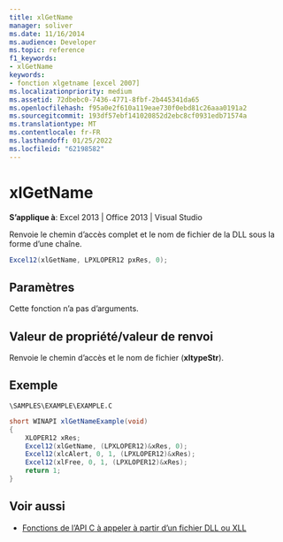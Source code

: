 ```yaml
---
title: xlGetName
manager: soliver
ms.date: 11/16/2014
ms.audience: Developer
ms.topic: reference
f1_keywords:
- xlGetName
keywords:
- fonction xlgetname [excel 2007]
ms.localizationpriority: medium
ms.assetid: 72dbebc0-7436-4771-8fbf-2b445341da65
ms.openlocfilehash: f95a0e2f610a119eae730f0ebd81c26aaa0191a2
ms.sourcegitcommit: 193df57ebf141020852d2ebc8cf0931edb71574a
ms.translationtype: MT
ms.contentlocale: fr-FR
ms.lasthandoff: 01/25/2022
ms.locfileid: "62198582"
---
```

# <a name="xlgetname"></a>xlGetName

**S’applique à**: Excel 2013 | Office 2013 | Visual Studio 
  
Renvoie le chemin d’accès complet et le nom de fichier de la DLL sous la forme d’une chaîne.
  
```cs
Excel12(xlGetName, LPXLOPER12 pxRes, 0);
```

## <a name="parameters"></a>Paramètres

Cette fonction n’a pas d’arguments.
  
## <a name="property-valuereturn-value"></a>Valeur de propriété/valeur de renvoi

Renvoie le chemin d’accès et le nom de fichier (**xltypeStr**). 
  
## <a name="example"></a>Exemple

`\SAMPLES\EXAMPLE\EXAMPLE.C`
  
```cs
short WINAPI xlGetNameExample(void)
{
    XLOPER12 xRes;
    Excel12(xlGetName, (LPXLOPER12)&xRes, 0);
    Excel12(xlcAlert, 0, 1, (LPXLOPER12)&xRes);
    Excel12(xlFree, 0, 1, (LPXLOPER12)&xRes);
    return 1;
}
```

## <a name="see-also"></a>Voir aussi

- [Fonctions de l’API C à appeler à partir d’un fichier DLL ou XLL](c-api-functions-that-can-be-called-only-from-a-dll-or-xll.md)

